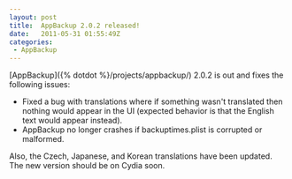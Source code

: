 ```yaml
---
layout: post
title:  AppBackup 2.0.2 released!
date:   2011-05-31 01:55:49Z
categories:
 - AppBackup
---
```


[AppBackup]({% dotdot %}/projects/appbackup/) 2.0.2 is out and fixes the following
issues:

* Fixed a bug with translations where if something wasn't translated then nothing
  would appear in the UI (expected behavior is that the English text would appear
  instead).
* AppBackup no longer crashes if backuptimes.plist is corrupted or malformed.

Also, the Czech, Japanese, and Korean translations have been updated.  The new
version should be on Cydia soon.
